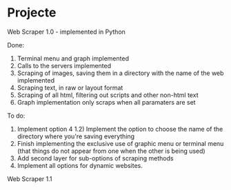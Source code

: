 # Projecte
Web Scraper 1.0 - implemented in Python 

Done:
1) Terminal menu and graph implemented
2) Calls to the servers implemented
3) Scraping of images, saving them in a directory with the name of the web implemented
4) Scraping text, in raw or layout format
5) Scraping of all html, filtering out scripts and other non-html text
6) Graph implementation only scraps when all paramaters are set


To do:
1) Implement option 4
1.2) Implement the option to choose the name of the directory where you're saving everything
2) Finish implementing the exclusive use of graphic menu or terminal menu (that things do not appear from one when the other is being used)
3) Add second layer for sub-options of scraping methods
4) Implement all options for dynamic websites.


Web Scraper 1.1
